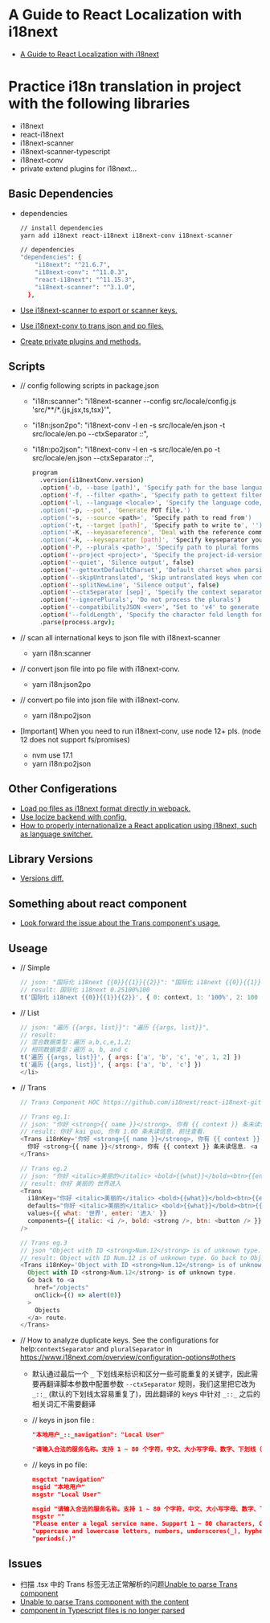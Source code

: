 
# A Guide to React Localization with i18next

- [A Guide to React Localization with i18next](https://phrase.com/blog/posts/localizing-react-apps-with-i18next)

# Practice i18n translation in project with the following libraries

- i18next
- react-i18next
- i18next-scanner
- i18next-scanner-typescript
- i18next-conv
- private extend plugins for i18next...

## Basic Dependencies

- dependencies

  ```sh
  // install dependencies
  yarn add i18next react-i18next i18next-conv i18next-scanner

  // dependencies
  "dependencies": {
      "i18next": "^21.6.7",
      "i18next-conv": "^11.0.3",
      "react-i18next": "^11.15.3",
      "i18next-scanner": "^3.1.0",
    },
  ```

- [Use i18next-scanner to export or scanner keys.](https://github.com/i18next/i18next-scanner)
- [Use i18next-conv to trans json and po files.](<https://github.com/i18next/i18next-gettext-converter>)
- [Create private plugins and methods.](https://www.i18next.com/misc/creating-own-plugins#create-a-private-method-to-initialize-your-plugin)

## Scripts

- // config following scripts in package.json
  - "i18n:scanner": "i18next-scanner --config src/locale/config.js 'src/**/*.{js,jsx,ts,tsx}'",
  - "i18n:json2po": "i18next-conv -l en -s src/locale/en.json -t src/locale/en.po --ctxSeparator _::_",
  - "i18n:po2json": "i18next-conv -l en -s src/locale/en.po -t src/locale/en.json --ctxSeparator _::_",

    ```bash
    program
      .version(i18nextConv.version)
      .option('-b, --base [path]', 'Specify path for the base language file. only take effect with -K option', '')
      .option('-f, --filter <path>', 'Specify path to gettext filter')
      .option('-l, --language <locale>', 'Specify the language code, eg. \'en\'')
      .option('-p, --pot', 'Generate POT file.')
      .option('-s, --source <path>', 'Specify path to read from')
      .option('-t, --target [path]', 'Specify path to write to', '')
      .option('-K, --keyasareference', 'Deal with the reference comment as a key', false)
      .option('-k, --keyseparator [path]', 'Specify keyseparator you want to use, defaults to ##', '##')
      .option('-P, --plurals <path>', 'Specify path to plural forms definitions')
      .option('--project <project>', 'Specify the project-id-version when converting json to gettext')
      .option('--quiet', 'Silence output', false)
      .option('--gettextDefaultCharset', 'Default charset when parsing gettext files with gettext-parser', 'UTF-8')
      .option('--skipUntranslated', 'Skip untranslated keys when converting into json', false)
      .option('--splitNewLine', 'Silence output', false)
      .option('--ctxSeparator [sep]', 'Specify the context separator', '_')
      .option('--ignorePlurals', 'Do not process the plurals')
      .option('--compatibilityJSON <ver>', "Set to 'v4' to generate i18next@21 compatible json files")
      .option('--foldLength', 'Specify the character fold length for strings', 76)
      .parse(process.argv);
    ```

- // scan all international keys to json file with i18next-scanner
  - yarn i18n:scanner

- // convert json file into po file with i18next-conv.
  - yarn i18n:json2po

- // convert po file into json file with i18next-conv.
  - yarn i18n:po2json
  
- [Important] When you need to run i18next-conv, use node 12+ pls. (node 12 does not support fs/promises)
  - nvm use 17.1
  - yarn i18n:po2json

## Other Configerations

- [Load po files as i18next format directly in webpack.](https://github.com/queicherius/i18next-po-loader)
- [Use locize backend with config.](https://github.com/locize/react-tutorial)
- [How to properly internationalize a React application using i18next, such as language switcher.](https://dev.to/adrai/how-to-properly-internationalize-a-react-application-using-i18next-3hdb)

## Library Versions

- [Versions diff.](https://react.i18next.com/latest/migrating-v9-to-v10)

## Something about react component

- [Look forward the issue about the Trans component's usage.](https://stackoverflow.com/questions/55000798/react-i18next-and-replacing-placeholder-keys-with-components)

## Useage

- // Simple

  ```javascript
  // json: "国际化 i18next {{0}}{{1}}{{2}}": "国际化 i18next {{0}}{{1}}{{2}}"
  // result: 国际化 i18next 0.25100%100
  t('国际化 i18next {{0}}{{1}}{{2}}', { 0: context, 1: '100%', 2: 100 })
  ```

- // List

  ```javascript
  // json: "遍历 {{args, list}}": "遍历 {{args, list}}",
  // result: 
  // 混合数据类型：遍历 a,b,c,e,1,2; 
  // 相同数据类型：遍历 a, b, and c
  t('遍历 {{args, list}}', { args: ['a', 'b', 'c', 'e', 1, 2] })
  t('遍历 {{args, list}}', { args: ['a', 'b', 'c'] })
  </li>
  ````

- // Trans

  ```javascript
  // Trans Component HOC https://github.com/i18next/react-i18next-gitbook/blob/master/latest/trans-component.md

  // Trans eg.1: 
  // json: "你好 <strong>{{ name }}</strong>, 你有 {{ context }} 条未读信息. <a href=\"http://baidu.com\">前往查看</a>": "你好 <1><0>{{name}}</0></1>, 你有 <3>{{context}}</3> 条未读信息. <5>前往查看</5>.",
  // result: 你好 kai guo, 你有 1.00 条未读信息. 前往查看.
  <Trans i18nKey='你好 <strong>{{ name }}</strong>, 你有 {{ context }} 条未读信息. <a href="http://baidu.com">前往查看</a>' count={context * 100}>
    你好 <strong>{{ name }}</strong>, 你有 {{ context }} 条未读信息. <a href="http://baidu.com">前往查看</a>.
  </Trans>

  // Trans eg.2
  // json: "你好 <italic>美丽的</italic> <bold>{{what}}</bold><btn>{{enter}}</btn>": "你好 <italic>美丽的</italic> <bold>{{what}}</bold><btn>{{enter}}</btn>"
  // result: 你好 美丽的 世界进入
  <Trans
    i18nKey="你好 <italic>美丽的</italic> <bold>{{what}}</bold><btn>{{enter}}</btn>" // optional -> fallbacks to defaults if not provided
    defaults="你好 <italic>美丽的</italic> <bold>{{what}}</bold><btn>{{enter}}</btn>" // optional defaultValue
    values={{ what: '世界', enter: '进入' }}
    components={{ italic: <i />, bold: <strong />, btn: <button /> }}
  />

  // Trans eg.3
  // json "Object with ID <strong>Num.12</strong> is of unknown type.Go back to <a href=\"/objects\" onClick={() => alert(0)}>Objects</a> route.": "Object with ID <1>Num.12</1> is of unknown type. Go back to <3>Objects</3> route.",
  // result: Object with ID Num.12 is of unknown type. Go back to Objects route.
  <Trans i18nKey='Object with ID <strong>Num.12</strong> is of unknown type.Go back to <a href="/objects" onClick={() => alert(0)}>Objects</a> route.'>
    Object with ID <strong>Num.12</strong> is of unknown type.
    Go back to <a
      href="/objects"
      onClick={() => alert(0)}
    >
      Objects
    </a> route.
  </Trans>
  ```

- // How to analyze duplicate keys. See the configurations for help:`contextSeparator` and `pluralSeparator` in <https://www.i18next.com/overview/configuration-options#others>
  - 默认通过最后一个 `_` 下划线来标识和区分一些可能重复的关键字，因此需要再翻译脚本参数中配置参数 `--ctxSeparator` 规则，我们这里把它改为 `_::_` (默认的下划线太容易重复了)，因此翻译的 keys 中针对 `_::_` 之后的相关词汇不需要翻译
  - // keys in json file :
  
    ```json
    "本地用户_::_navigation": "Local User"

    "请输入合法的服务名称。支持 1 ~ 80 个字符，中文、大小写字母、数字、下划线（_）、连字符（-）和句点（.）": "Please enter a legal service name. Support 1 ~ 80 characters, Chinese, uppercase and lowercase letters, numbers, underscores(_), hyphens(-) and periods(.)",
    ```

  - // keys in po file:

    ```json
    msgctxt "navigation"
    msgid "本地用户"
    msgstr "Local User"

    msgid "请输入合法的服务名称。支持 1 ~ 80 个字符，中文、大小写字母、数字、下划线（_）、连字符（-）和句点（.）"
    msgstr ""
    "Please enter a legal service name. Support 1 ~ 80 characters, Chinese, "
    "uppercase and lowercase letters, numbers, underscores(_), hyphens(-) and "
    "periods(.)"

    ```

## Issues

- 扫描 .tsx 中的 Trans 标签无法正常解析的问题[Unable to parse Trans component](https://github.com/i18next/i18next-scanner/issues/189)
- [Unable to parse Trans component with the content](https://github.com/i18next/i18next-scanner/issues/130)
- [<Trans> component in Typescript files is no longer parsed](https://github.com/i18next/i18next-scanner/issues/88)
